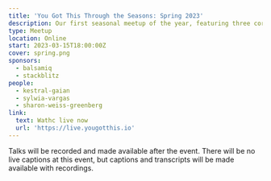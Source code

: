```yaml
---
title: 'You Got This Through the Seasons: Spring 2023'
description: Our first seasonal meetup of the year, featuring three core skills talks.
type: Meetup
location: Online
start: 2023-03-15T18:00:00Z
cover: spring.png
sponsors:
  - balsamiq
  - stackblitz
people:
  - kestral-gaian
  - sylwia-vargas
  - sharon-weiss-greenberg
link:
  text: Wathc live now
  url: 'https://live.yougotthis.io'
---
```


Talks will be recorded and made available after the event. There will be no live captions at this event, but captions and transcripts will be made available with recordings.

<event-session
  title="Welcome talk"
  start="2022-12-15T18:00:00Z">
</event-session>

<event-session 
  title="Authentically Maintaining Professional Relationships"
  start="2023-03-15T18:15:00.000+00:00" 
  :speakers='[people["sharon-weiss-greenberg"]]'
  description="If you want to move up the ladder, finish that project, land that job, secure funding or accomplish just about anything, you need relationships. The ability to network and meaningfully continue relationships is the difference between growing and thinking and doing more and bigger, and having a larger impact or not. In this talk, we’ll cover how to take your relationships and meaningfully and authentically maintain them.">
</event-session>

<event-session 
  title="Understanding Your Remote Working Style"
  start="2023-03-15T18:45:00.000+00:00" 
  :speakers='[people["sylwia-vargas"]]'
  description="Remote work gives us a whole lot of opportunity to rediscover what we (dis)like about our life. We are socialized to believe certain things to be true even if they do not necessarily hold up under scrutiny. More than providing you with tips on specific things that will for sure make you happy, my intention is to share with you an approach I took when trying to figure it out myself - which involved asking questions, observation, and being very confused initially. I've arrived at a place of great joy and stability - and this is something I wish for you too.">
</event-session>

<event-session 
  title="Walking Across The Ethical Minefield"
  start="2023-03-15T19:15:00.000+00:00" 
  :speakers='[people["kestral-gaian"]]'
  description="Whether you write code, manage projects, or run teams, at some point you'll face an impossible question: is what I'm doing ethical? Recent history is littered with examples of times we didn't get it right, from handryers only tested on light skin tones through to Twitter's recent... well, you know. But how do we stop things from exploding when we can't see the mines buiried in the ground? In this talk we'll discuss foresight, hindsight, and how to create ethical checks and balances to help your next project succeed.">
</event-session>
